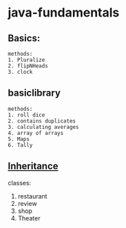 # java-fundamentals
## Basics:
    methods:
    1. Pluralize
    2. flipNHeads
    3. clock


## basiclibrary
    methods:
    1. roll dice
    2. contains duplicates
    3. calculating averages
    4. array of arrays
    5. Maps
    6. Tally
## [Inheritance](./inheritance/README.md)
  classes:
  1. restaurant
  2. review
  3. shop
  4. Theater

